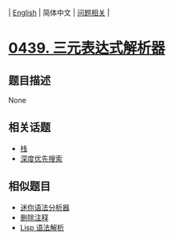 
| [English](README_EN.md) | 简体中文 | [问题相关](QUESTION.md) |
# [0439. 三元表达式解析器](https://leetcode-cn.com/problems/ternary-expression-parser/)
## 题目描述
None
## 相关话题
- [栈](https://leetcode-cn.com/tag/stack)
- [深度优先搜索](https://leetcode-cn.com/tag/depth-first-search)
## 相似题目
- [迷你语法分析器](../0385/README.md)
- [删除注释](../0722/README.md)
- [Lisp 语法解析](../0736/README.md)
